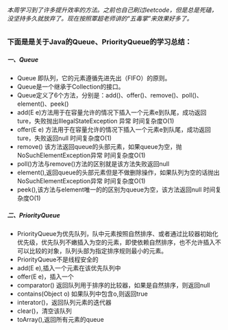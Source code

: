 ###### 本周学习到了许多提升效率的方法。之前也自己刷过leetcode，但是总是死磕，没坚持多久就放弃了。现在按照覃超老师讲的“五毒掌”来效果好多了。
### 下面是是关于Java的Queue、PriorityQueue的学习总结：
##### 一、Queue
- Queue 即队列，它的元素遵循先进先出（FIFO）的原则。
- Queue是一个继承于Collection的接口。
- Queue定义了6个方法，分别是：add()、offer()、remove()、poll()、element()、peek()
- add(E e)方法用于在容量允许的情况下插入一个元素e到队尾，成功返回ture，失败抛出IllegalStateException 异常    时间复杂度O(1)
- offer(E e) 方法用于在容量允许的情况下插入一个元素e到队尾，成功返回ture，失败返回null    时间复杂度O(1)
- remove() 该方法返回queue的头部元素，如果queue为空，抛 NoSuchElementException异常    时间复杂度O(1)
- poll()方法与remove()方法的区别就是该方法失败返回null
- element(),返回queue的头部元素但是不做删除操作，如果队列为空的话抛出NoSuchElementException异常    时间复杂度O(1)
- peek(),该方法与element唯一的的区别为queue为空，该方法返回null    时间复杂度O(1)
##### 二、PriorityQueue
- PriorityQueue为优先队列，队中元素按照自然排序、或者通过比较器初始化优先级，优先队列不嫩插入为空的元素，即使依赖自然排序，也不允许插入不可以比较的对象，队列头部为指定排序规则最小的元素。
- PriorityQueue不是线程安全的
- add(E e),插入一个元素在该优先队列中
- offer(E e)，插入一个
- comparator() 返回队列用于排序的比较器，如果是自然排序，则返回null
- contains(Object o) 如果队列中包含o,则返回true
- interator()，返回队列元素的迭代器
- clear()，清空该队列
- toArray(),返回所有元素的queue